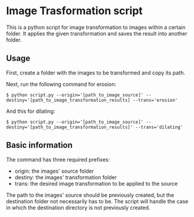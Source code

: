 # Image Trasformation script

This is a python script for image transformation to images within a certain folder. It applies the given transformation and saves the result into another folder.

## Usage

First, create a folder with the images to be transformed and copy its path. 

Next, run the following command for erosion:

```
$ python script.py --origin='[path_to_image_source]' --destiny='[path_to_image_transformation_results] --trans='erosion'
```

And this for dilating:

```
$ python script.py --origin='[path_to_image_source]' --destiny='[path_to_image_transformation_results]' --trans='dilating'
```

## Basic information

The command has three required prefixes:

* origin: the images' source folder
* destiny: the images' transformation folder
* trans: the desired image transformation to be applied to the source

The path to the images' source should be previously created, but the destination folder not necessarily has to be. The script will handle the case in which the destination directory is not previously created. 